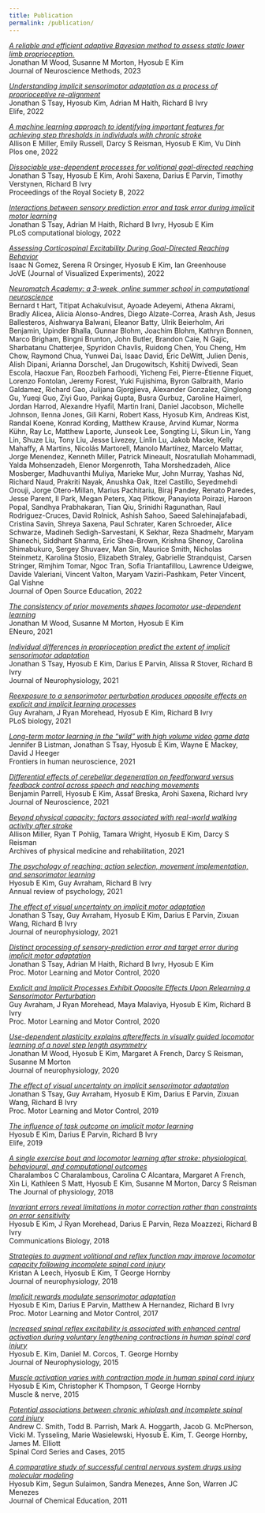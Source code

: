 ```yaml
---
title: Publication
permalink: /publication/
---
```

[_A reliable and efficient adaptive Bayesian method to assess static lower limb proprioception._](https://www.sciencedirect.com/science/article/abs/pii/S0165027023000948?via%3Dihub)<br>
Jonathan M Wood, Susanne M Morton, Hyosub E Kim<br>
Journal of Neuroscience Methods, 2023

[_Understanding implicit sensorimotor adaptation as a process of proprioceptive re-alignment_](https://elifesciences.org/articles/76639)<br>
Jonathan S Tsay, Hyosub Kim, Adrian M Haith, Richard B Ivry<br>
Elife, 2022

[_A machine learning approach to identifying important features for achieving step thresholds in individuals with chronic stroke_](https://journals.plos.org/plosone/article?id=10.1371/journal.pone.0270105)<br>
Allison E Miller, Emily Russell, Darcy S Reisman, Hyosub E Kim, Vu Dinh<br>
Plos one, 2022

[_Dissociable use-dependent processes for volitional goal-directed reaching_](https://royalsocietypublishing.org/doi/pdf/10.1098/rspb.2022.0415?download=true)<br>
Jonathan S Tsay, Hyosub E Kim, Arohi Saxena, Darius E Parvin, Timothy Verstynen, Richard B Ivry<br>
Proceedings of the Royal Society B, 2022

[_Interactions between sensory prediction error and task error during implicit motor learning_](https://journals.plos.org/ploscompbiol/article?id=10.1371/journal.pcbi.1010005)<br>
Jonathan S Tsay, Adrian M Haith, Richard B Ivry, Hyosub E Kim<br>
PLoS computational biology, 2022

[_Assessing Corticospinal Excitability During Goal-Directed Reaching Behavior_](https://scholar.google.com/citations?view_op=view_citation&hl=en&user=VcDGaIoAAAAJ&sortby=pubdate&citation_for_view=VcDGaIoAAAAJ:mVmsd5A6BfQC)<br>
Isaac N Gomez, Serena R Orsinger, Hyosub E Kim, Ian Greenhouse<br>
JoVE (Journal of Visualized Experiments), 2022

[_Neuromatch Academy: a 3-week, online summer school in computational neuroscience_](https://dro.dur.ac.uk/37609/1/37609.pdf)<br>
Bernard t Hart, Titipat Achakulvisut, Ayoade Adeyemi, Athena Akrami, Bradly Alicea, Alicia Alonso-Andres, Diego Alzate-Correa, Arash Ash, Jesus Ballesteros, Aishwarya Balwani, Eleanor Batty, Ulrik Beierholm, Ari Benjamin, Upinder Bhalla, Gunnar Blohm, Joachim Blohm, Kathryn Bonnen, Marco Brigham, Bingni Brunton, John Butler, Brandon Caie, N Gajic, Sharbatanu Chatterjee, Spyridon Chavlis, Ruidong Chen, You Cheng, Hm Chow, Raymond Chua, Yunwei Dai, Isaac David, Eric DeWitt, Julien Denis, Alish Dipani, Arianna Dorschel, Jan Drugowitsch, Kshitij Dwivedi, Sean Escola, Haoxue Fan, Roozbeh Farhoodi, Yicheng Fei, Pierre-Étienne Fiquet, Lorenzo Fontolan, Jeremy Forest, Yuki Fujishima, Byron Galbraith, Mario Galdamez, Richard Gao, Julijana Gjorgjieva, Alexander Gonzalez, Qinglong Gu, Yueqi Guo, Ziyi Guo, Pankaj Gupta, Busra Gurbuz, Caroline Haimerl, Jordan Harrod, Alexandre Hyafil, Martin Irani, Daniel Jacobson, Michelle Johnson, Ilenna Jones, Gili Karni, Robert Kass, Hyosub Kim, Andreas Kist, Randal Koene, Konrad Kording, Matthew Krause, Arvind Kumar, Norma Kühn, Ray Lc, Matthew Laporte, Junseok Lee, Songting Li, Sikun Lin, Yang Lin, Shuze Liu, Tony Liu, Jesse Livezey, Linlin Lu, Jakob Macke, Kelly Mahaffy, A Martins, Nicolás Martorell, Manolo Martínez, Marcelo Mattar, Jorge Menendez, Kenneth Miller, Patrick Mineault, Nosratullah Mohammadi, Yalda Mohsenzadeh, Elenor Morgenroth, Taha Morshedzadeh, Alice Mosberger, Madhuvanthi Muliya, Marieke Mur, John Murray, Yashas Nd, Richard Naud, Prakriti Nayak, Anushka Oak, Itzel Castillo, Seyedmehdi Orouji, Jorge Otero-Millan, Marius Pachitariu, Biraj Pandey, Renato Paredes, Jesse Parent, Il Park, Megan Peters, Xaq Pitkow, Panayiota Poirazi, Haroon Popal, Sandhya Prabhakaran, Tian Qiu, Srinidhi Ragunathan, Raul Rodriguez-Cruces, David Rolnick, Ashish Sahoo, Saeed Salehinajafabadi, Cristina Savin, Shreya Saxena, Paul Schrater, Karen Schroeder, Alice Schwarze, Madineh Sedigh-Sarvestani, K Sekhar, Reza Shadmehr, Maryam Shanechi, Siddhant Sharma, Eric Shea-Brown, Krishna Shenoy, Carolina Shimabukuro, Sergey Shuvaev, Man Sin, Maurice Smith, Nicholas Steinmetz, Karolina Stosio, Elizabeth Straley, Gabrielle Strandquist, Carsen Stringer, Rimjhim Tomar, Ngoc Tran, Sofia Triantafillou, Lawrence Udeigwe, Davide Valeriani, Vincent Valton, Maryam Vaziri-Pashkam, Peter Vincent, Gal Vishne<br>
Journal of Open Source Education, 2022

[_The consistency of prior movements shapes locomotor use-dependent learning_](https://www.ncbi.nlm.nih.gov/pmc/articles/PMC8431821/)<br>
Jonathan M Wood, Susanne M Morton, Hyosub E Kim<br>
ENeuro, 2021

[_Individual differences in proprioception predict the extent of implicit sensorimotor adaptation_](https://journals.physiology.org/doi/prev/20210303-aop/pdf/10.1152/jn.00585.2020)<br>
Jonathan S Tsay, Hyosub E Kim, Darius E Parvin, Alissa R Stover, Richard B Ivry<br>
Journal of Neurophysiology, 2021

[_Reexposure to a sensorimotor perturbation produces opposite effects on explicit and implicit learning processes_](https://journals.plos.org/plosbiology/article?id=10.1371/journal.pbio.3001147)<br>
Guy Avraham, J Ryan Morehead, Hyosub E Kim, Richard B Ivry<br>
PLoS biology, 2021

[_Long-term motor learning in the “wild” with high volume video game data_](https://www.frontiersin.org/articles/10.3389/fnhum.2021.777779/full)<br>
Jennifer B Listman, Jonathan S Tsay, Hyosub E Kim, Wayne E Mackey, David J Heeger<br>
Frontiers in human neuroscience, 2021

[_Differential effects of cerebellar degeneration on feedforward versus feedback control across speech and reaching movements_](https://www.jneurosci.org/content/jneuro/41/42/8779.full.pdf)<br>
Benjamin Parrell, Hyosub E Kim, Assaf Breska, Arohi Saxena, Richard Ivry<br>
Journal of Neuroscience, 2021

[_Beyond physical capacity: factors associated with real-world walking activity after stroke_](https://scholar.google.com/citations?view_op=view_citation&hl=en&user=VcDGaIoAAAAJ&sortby=pubdate&citation_for_view=VcDGaIoAAAAJ:0EnyYjriUFMC)<br>
Allison Miller, Ryan T Pohlig, Tamara Wright, Hyosub E Kim, Darcy S Reisman<br>
Archives of physical medicine and rehabilitation, 2021

[_The psychology of reaching: action selection, movement implementation, and sensorimotor learning_](https://www.annualreviews.org/doi/pdf/10.1146/annurev-psych-010419-051053)<br>
Hyosub E Kim, Guy Avraham, Richard B Ivry<br>
Annual review of psychology, 2021

[_The effect of visual uncertainty on implicit motor adaptation_](https://journals.physiology.org/doi/full/10.1152/jn.00493.2020)<br>
Jonathan S Tsay, Guy Avraham, Hyosub E Kim, Darius E Parvin, Zixuan Wang, Richard B Ivry<br>
Journal of neurophysiology, 2021

[_Distinct processing of sensory-prediction error and target error during implicit motor adaptation_](https://drive.google.com/file/d/1mwL6u2IiYosXZWDtXYq7CrvJ5Z9uIi3T/view)<br>
Jonathan S Tsay, Adrian M Haith, Richard B Ivry, Hyosub E Kim<br>
Proc. Motor Learning and Motor Control, 2020
   
[_Explicit and Implicit Processes Exhibit Opposite Effects Upon Relearning a Sensorimotor Perturbation_](https://drive.google.com/file/d/1ia0-kIILD-YrFPWiSVVgdMEHUz2gbO8S/view)<br>
Guy Avraham, J Ryan Morehead, Maya Malaviya, Hyosub E Kim, Richard B Ivry<br>
Proc. Motor Learning and Motor Control, 2020 

[_Use-dependent plasticity explains aftereffects in visually guided locomotor learning of a novel step length asymmetry_](https://journals.physiology.org/doi/full/10.1152/jn.00083.2020)<br>
Jonathan M Wood, Hyosub E Kim, Margaret A French, Darcy S Reisman, Susanne M Morton<br>
Journal of neurophysiology, 2020

[_The effect of visual uncertainty on implicit sensorimotor adaptation_](https://drive.google.com/file/d/1v9q-IgcWSiN8js6xcD01AJjddMNbrfrW/view)<br>
Jonathan S Tsay, Guy Avraham, Hyosub E Kim, Darius E Parvin, Zixuan Wang, Richard B Ivry<br>
Proc. Motor Learning and Motor Control, 2019

[_The influence of task outcome on implicit motor learning_](https://elifesciences.org/articles/39882.pdf)<br>
Hyosub E Kim, Darius E Parvin, Richard B Ivry<br>
Elife, 2019

[_A single exercise bout and locomotor learning after stroke: physiological, behavioural, and computational outcomes_](https://physoc.onlinelibrary.wiley.com/doi/full/10.1113/jp275881)<br>
Charalambos C Charalambous, Carolina C Alcantara, Margaret A French, Xin Li, Kathleen S Matt, Hyosub E Kim, Susanne M Morton, Darcy S Reisman<br>
The Journal of physiology, 2018

[_Invariant errors reveal limitations in motor correction rather than constraints on error sensitivity_](https://www.nature.com/articles/s42003-018-0021-y)<br>
Hyosub E Kim, J Ryan Morehead, Darius E Parvin, Reza Moazzezi, Richard B Ivry<br>
Communications Biology, 2018

[_Strategies to augment volitional and reflex function may improve locomotor capacity following incomplete spinal cord injury_](https://journals.physiology.org/doi/full/10.1152/jn.00051.2017)<br>
Kristan A Leech, Hyosub E Kim, T George Hornby<br>
Journal of neurophysiology, 2018

[_Implicit rewards modulate sensorimotor adaptation_](https://drive.google.com/file/d/0B7xS2wivJAokYWxhX0RPam1JalE/view?resourcekey=0-w90XnDnxrwzMCvg2WC8wVw)<br>
Hyosub E Kim, Darius E Parvin, Matthew A Hernandez, Richard B Ivry<br>
Proc. Motor Learning and Motor Control, 2017

[_Increased spinal reflex excitability is associated with enhanced central activation during voluntary lengthening contractions in human spinal cord injury_](https://journals.physiology.org/doi/full/10.1152/jn.01074.2014)<br>
Hyosub E. Kim, Daniel M. Corcos, T. George Hornby<br>
Journal of Neurophysiology, 2015

[_Muscle activation varies with contraction mode in human spinal cord injury_](https://drive.google.com/file/d/1GM-Xi_j_S8nuPxPYSgtnWRDUq8Rps_hn/view)<br>
Hyosub E Kim, Christopher K Thompson, T George Hornby<br>
Muscle & nerve, 2015

[_Potential associations between chronic whiplash and incomplete spinal cord injury_](https://www.nature.com/articles/scsandc201524)<br>
Andrew C. Smith, Todd B. Parrish, Mark A. Hoggarth, Jacob G. McPherson, Vicki M. Tysseling, Marie Wasielewski, Hyosub E. Kim, T. George Hornby, James M. Elliott<br>
Spinal Cord Series and Cases, 2015

[_A comparative study of successful central nervous system drugs using molecular modeling_](https://pubs.acs.org/doi/pdf/10.1021/ed100824u)<br>
Hyosub Kim, Segun Sulaimon, Sandra Menezes, Anne Son, Warren JC Menezes<br>
Journal of Chemical Education, 2011



